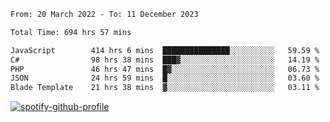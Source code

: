 <!--START_SECTION:waka-->

```txt
From: 20 March 2022 - To: 11 December 2023

Total Time: 694 hrs 57 mins

JavaScript        414 hrs 6 mins  ███████████████░░░░░░░░░░   59.59 %
C#                98 hrs 38 mins  ███▓░░░░░░░░░░░░░░░░░░░░░   14.19 %
PHP               46 hrs 47 mins  █▓░░░░░░░░░░░░░░░░░░░░░░░   06.73 %
JSON              24 hrs 59 mins  █░░░░░░░░░░░░░░░░░░░░░░░░   03.60 %
Blade Template    21 hrs 38 mins  ▓░░░░░░░░░░░░░░░░░░░░░░░░   03.11 %
```

<!--END_SECTION:waka-->
[![spotify-github-profile](https://spotify-github-profile.vercel.app/api/view?uid=c00zprrvy9xiloa9qnco3hmng&cover_image=true&theme=novatorem&show_offline=false&background_color=121212&bar_color=53b14f&bar_color_cover=false)](https://spotify-github-profile.vercel.app/api/view?uid=c00zprrvy9xiloa9qnco3hmng&redirect=true)



